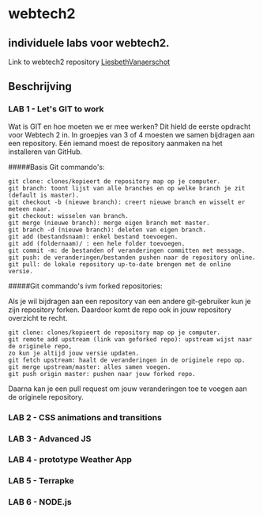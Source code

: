webtech2
========

## individuele labs voor webtech2.

Link to webtech2 repository [LiesbethVanaerschot](https://github.com/LiesbethVanaerschot/webtech2.git)

## Beschrijving

### LAB 1 - Let's GIT to work

Wat is GIT en hoe moeten we er mee werken? Dit hield de eerste opdracht voor Webtech 2 in. In groepjes van 3 of 4 moesten we samen bijdragen aan een repository. Eén iemand moest de repository aanmaken na het installeren van GitHub. 

#####Basis Git commando's:
```
git clone: clones/kopieert de repository map op je computer.
git branch: toont lijst van alle branches en op welke branch je zit (default is master).
git checkout -b (nieuwe branch): creert nieuwe branch en wisselt er meteen naar.
git checkout: wisselen van branch.
git merge (nieuwe branch): merge eigen branch met master.
git branch -d (nieuwe branch): deleten van eigen branch.
git add (bestandsnaam): enkel bestand toevoegen.
git add (foldernaam)/ : een hele folder toevoegen.
git commit -m: de bestanden of veranderingen committen met message.
git push: de veranderingen/bestanden pushen naar de repository online.
git pull: de lokale repository up-to-date brengen met de online versie.
```

#####Git commando's ivm forked repositories:

Als je wil bijdragen aan een repository van een andere git-gebruiker kun je zijn repository forken. Daardoor komt de repo ook in jouw repository overzicht te recht.
```
git clone: clones/kopieert de repository map op je computer.
git remote add upstream (link van geforked repo): upstream wijst naar de originele repo, 
zo kun je altijd jouw versie updaten.
git fetch upstream: haalt de veranderingen in de originele repo op.
git merge upstream/master: alles samen voegen.
git push origin master: pushen naar jouw forked repo.
```
Daarna kan je een pull request om jouw veranderingen toe te voegen aan de originele repository.

### LAB 2 - CSS animations and transitions

### LAB 3 - Advanced JS

### LAB 4 - prototype Weather App

### LAB 5 - Terrapke

### LAB 6 - NODE.js